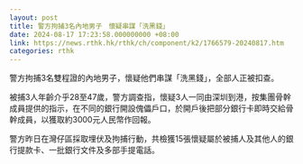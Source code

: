 ```yaml
---
layout: post
title: 警方拘捕3名內地男子　懷疑串謀「洗黑錢」
date: 2024-08-17 17:23:58.000000000 +08:00
link: https://news.rthk.hk/rthk/ch/component/k2/1766579-20240817.htm
categories: rthk
---
```


警方拘捕3名雙程證的內地男子，懷疑他們串謀「洗黑錢」，全部人正被扣查。

被捕3人年齡介乎28至47歲，警方調查指，懷疑3人一同由深圳到港，按集團骨幹成員提供的指示，在不同的銀行開設傀儡戶口，於開戶後把部分銀行卡即時交給骨幹成員，以獲取約3000元人民幣作回報。

警方昨日在灣仔區採取埋伏及拘捕行動，共檢獲15張懷疑屬於被捕人及其他人的銀行提款卡、一批銀行文件及多部手提電話。
